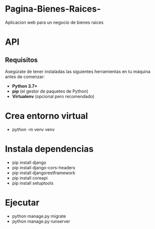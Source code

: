 # Pagina-Bienes-Raices-
Aplicacion web para un negocio de bienes raices


# API

## Requisitos

Asegúrate de tener instaladas las siguientes herramientas en tu máquina antes de comenzar:

- **Python 3.7+**
- **pip** (el gestor de paquetes de Python)
- **Virtualenv** (opcional pero recomendado)


# Crea entorno virtual
- python -m venv venv

# Instala dependencias
- pip install django
- pip install django-cors-headers
- pip install djangorestframework
- pip install coreapi
- pip install setuptools

# Ejecutar
- python manage.py migrate
- python manage.py runserver

